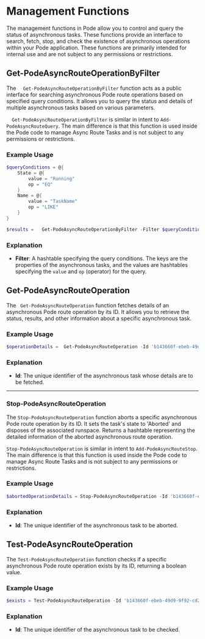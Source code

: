 
# Management Functions

The management functions in Pode allow you to control and query the status of asynchronous tasks. These functions provide an interface to search, fetch, stop, and check the existence of asynchronous operations within your Pode application. These functions are primarily intended for internal use and are not subject to any permissions or restrictions.

## Get-PodeAsyncRouteOperationByFilter

The `  Get-PodeAsyncRouteOperationByFilter` function acts as a public interface for searching asynchronous Pode route operations based on specified query conditions. It allows you to query the status and details of multiple asynchronous tasks based on various parameters.

`  Get-PodeAsyncRouteOperationByFilter` is similar in intent to `Add-PodeAsyncRouteQuery`. The main difference is that this function is used inside the Pode code to manage Async Route Tasks and is not subject to any permissions or restrictions.

### Example Usage

```powershell
$queryConditions = @{
    State = @{
        value = "Running"
        op = "EQ"
    }
    Name = @{
        value = "TaskName"
        op = "LIKE"
    }
}

$results =   Get-PodeAsyncRouteOperationByFilter -Filter $queryConditions
```

### Explanation

- **Filter**: A hashtable specifying the query conditions. The keys are the properties of the asynchronous tasks, and the values are hashtables specifying the `value` and `op` (operator) for the query.

## Get-PodeAsyncRouteOperation

The ` Get-PodeAsyncRouteOperation` function fetches details of an asynchronous Pode route operation by its ID. It allows you to retrieve the status, results, and other information about a specific asynchronous task.

### Example Usage

```powershell
$operationDetails =  Get-PodeAsyncRouteOperation -Id 'b143660f-ebeb-49d9-9f92-cd21f3ff559c'
```

### Explanation

- **Id**: The unique identifier of the asynchronous task whose details are to be fetched.

---

### Stop-PodeAsyncRouteOperation

The `Stop-PodeAsyncRouteOperation` function aborts a specific asynchronous Pode route operation by its ID. It sets the task's state to 'Aborted' and disposes of the associated runspace. Returns a hashtable representing the detailed information of the aborted asynchronous route operation.

`Stop-PodeAsyncRouteOperation` is similar in intent to `Add-PodeAsyncRouteStop`. The main difference is that this function is used inside the Pode code to manage Async Route Tasks and is not subject to any permissions or restrictions.

### Example Usage

```powershell
$abortedOperationDetails = Stop-PodeAsyncRouteOperation -Id 'b143660f-ebeb-49d9-9f92-cd21f3ff559c'
```

### Explanation

- **Id**: The unique identifier of the asynchronous task to be aborted.

## Test-PodeAsyncRouteOperation

The `Test-PodeAsyncRouteOperation` function checks if a specific asynchronous Pode route operation exists by its ID, returning a boolean value.

### Example Usage

```powershell
$exists = Test-PodeAsyncRouteOperation -Id 'b143660f-ebeb-49d9-9f92-cd21f3ff559c'
```

### Explanation

- **Id**: The unique identifier of the asynchronous task to be checked.